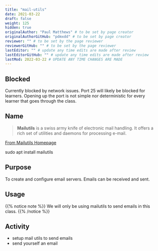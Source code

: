```yaml
---
title: "mail-utils"
date: 2021-03-22
draft: false
weight: 125
hidden: true
originalAuthor: "Paul Matthews" # to be set by page creator
originalAuthorGitHub: "pdmxdd" # to be set by page creator
reviewer: "" # to be set by the page reviewer
reviewerGitHub: "" # to be set by the page reviewer
lastEditor: "" # update any time edits are made after review
lastEditorGitHub: "" # update any time edits are made after review
lastMod: 2022-03-22 # UPDATE ANY TIME CHANGES ARE MADE
---
```


## Blocked
Currently blocked by network issues. Port 25 will likely be blocked for learners. Opening up the port is not simple nor deterministic for every learner that goes through the class.

## Name

> **Mailutils** is a swiss army knife of electronic mail handling. It offers a rich set of utilities and daemons for processing e-mail.

[From Mailutils Homepage](https://mailutils.org/)

sudo apt install mailutils

## Purpose

To create and configure email servers. Emails can be received and sent.

## Usage

{{% notice note %}}
We will only be using mailutils to send emails in this class.
{{% /notice %}}

## Activity

- setup mail utils to send emails
- send yourself an email